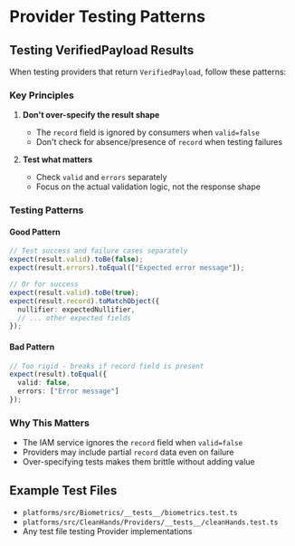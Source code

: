 # Provider Testing Patterns

## Testing VerifiedPayload Results

When testing providers that return `VerifiedPayload`, follow these patterns:

### Key Principles

1. **Don't over-specify the result shape**
   - The `record` field is ignored by consumers when `valid=false`
   - Don't check for absence/presence of `record` when testing failures

2. **Test what matters**
   - Check `valid` and `errors` separately
   - Focus on the actual validation logic, not the response shape

### Testing Patterns

#### Good Pattern
```typescript
// Test success and failure cases separately
expect(result.valid).toBe(false);
expect(result.errors).toEqual(["Expected error message"]);

// Or for success
expect(result.valid).toBe(true);
expect(result.record).toMatchObject({
  nullifier: expectedNullifier,
  // ... other expected fields
});
```

#### Bad Pattern
```typescript
// Too rigid - breaks if record field is present
expect(result).toEqual({ 
  valid: false, 
  errors: ["Error message"] 
});
```

### Why This Matters

- The IAM service ignores the `record` field when `valid=false`
- Providers may include partial `record` data even on failure
- Over-specifying tests makes them brittle without adding value

## Example Test Files
- `platforms/src/Biometrics/__tests__/biometrics.test.ts`
- `platforms/src/CleanHands/Providers/__tests__/cleanHands.test.ts`
- Any test file testing Provider implementations